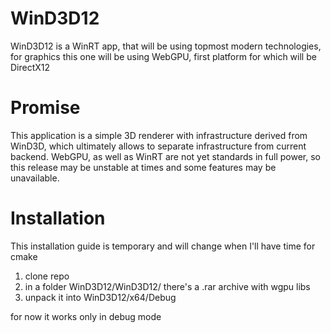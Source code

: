 # WinD3D12
WinD3D12 is a WinRT app, that will be using topmost modern technologies, for graphics this one will be using WebGPU, first platform for which will be DirectX12

# Promise
This application is a simple 3D renderer with infrastructure derived from WinD3D, which ultimately allows to separate infrastructure from current backend. WebGPU, as well as WinRT are not yet standards in full power, so this release may be unstable at times and some features may be unavailable.

# Installation
This installation guide is temporary and will change when I'll have time for cmake
1) clone repo
2) in a folder WinD3D12/WinD3D12/ there's a .rar archive with wgpu libs
3) unpack it into WinD3D12/x64/Debug

for now it works only in debug mode
